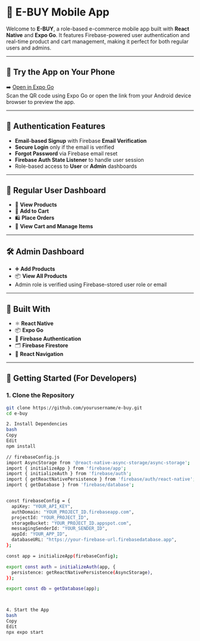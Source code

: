 # 🛒 E-BUY Mobile App

Welcome to **E-BUY**, a role-based e-commerce mobile app built with **React Native** and **Expo Go**. It features Firebase-powered user authentication and real-time product and cart management, making it perfect for both regular users and admins.

---

## 📱 Try the App on Your Phone

➡️ [Open in Expo Go](https://expo.dev)  
Scan the QR code using Expo Go or open the link from your Android device browser to preview the app.


---

## 🔐 Authentication Features

- **Email-based Signup** with Firebase **Email Verification**
- **Secure Login** only if the email is verified
- **Forgot Password** via Firebase email reset
- **Firebase Auth State Listener** to handle user session
- Role-based access to **User** or **Admin** dashboards

---

## 👤 Regular User Dashboard

- 🧾 **View Products**
- 🛒 **Add to Cart**
- 🛍️ **Place Orders**
- 🧺 **View Cart and Manage Items**

---

## 🛠️ Admin Dashboard

- ➕ **Add Products**
- 📦 **View All Products**
- Admin role is verified using Firebase-stored user role or email

---

## 🧠 Built With

- ⚛️ **React Native**
- 📦 **Expo Go**
- 🔐 **Firebase Authentication**
- 🗂️ **Firebase Firestore**
- 🔁 **React Navigation**

---

## 🚀 Getting Started (For Developers)

### 1. Clone the Repository

```bash
git clone https://github.com/yourusername/e-buy.git
cd e-buy

2. Install Dependencies
bash
Copy
Edit
npm install

// firebaseConfig.js
import AsyncStorage from '@react-native-async-storage/async-storage';
import { initializeApp } from 'firebase/app';
import { initializeAuth } from 'firebase/auth';
import { getReactNativePersistence } from 'firebase/auth/react-native';
import { getDatabase } from 'firebase/database';


const firebaseConfig = {
  apiKey: "YOUR_API_KEY",
  authDomain: "YOUR_PROJECT_ID.firebaseapp.com",
  projectId: "YOUR_PROJECT_ID",
  storageBucket: "YOUR_PROJECT_ID.appspot.com",
  messagingSenderId: "YOUR_SENDER_ID",
  appId: "YOUR_APP_ID",
  databaseURL: "https://your-firebase-url.firebasedatabase.app",
};

const app = initializeApp(firebaseConfig);

export const auth = initializeAuth(app, {
  persistence: getReactNativePersistence(AsyncStorage),
});

export const db = getDatabase(app);



4. Start the App
bash
Copy
Edit
npx expo start
